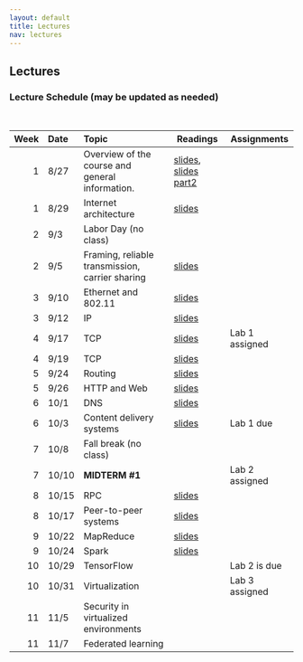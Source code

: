 ```yaml
---
layout: default
title: Lectures
nav: lectures
---
```


## Lectures

<h3 id="toc_2">Lecture Schedule (may be updated as needed)</h3>
<br>
<table>
<thead>
<tr>
<th align="right">Week</th>
<th align="left">Date</th>
<th align="left">Topic</th>
<th>Readings</th>
<th>Assignments</th>
</tr>
</thead>
<tbody>

<tr>
<td align="right">1</td>
<td align="left">8/27</td>
<td align="left">Overview of the course and general information.</td>
<td><a href="{{ site.url }}/lectures/fall2018/intro.pdf">slides</a>, <a href="{{ site.url }}/lectures/fall2018/ds-intro.pdf">slides part2</a></td>
<td></td>
</tr>

<tr>
<td align="right">1</td>
<td align="left">8/29</td>
<td align="left">Internet architecture</td>
<td><a href="{{ site.url }}/lectures/fall2018/internet-arch.pdf">slides</a></td>
<td></td>
</tr>


<tr>
<td align="right">2</td>
<td align="left">9/3</td>
<td align="left">Labor Day (no class)</td>
<td></td>
<td></td>
</tr>

<tr>
<td align="right">2</td>
<td align="left">9/5</td>
<td align="left">Framing, reliable transmission, carrier sharing</td>
<td><a href="{{ site.url }}/lectures/fall2018/linklayer.pdf">slides</a></td>
<td></td>
</tr>

<tr>
<td align="right">3</td>
<td align="left">9/10</td>
<td align="left">Ethernet and 802.11</td>
<td><a href="{{ site.url }}/lectures/fall2018/linklayer.pdf">slides</a></td>
<td></td>
</tr>

<tr>
<td align="right">3</td>
<td align="left">9/12</td>
<td align="left">
IP
</td>
<td><a href="{{ site.url }}/lectures/fall2018/ip.pdf">slides</a></td>
<td></td>
</tr>

<tr>
<td align="right">4</td>
<td align="left">9/17</td>
<td align="left">
TCP
</td>
<td><a href="{{ site.url }}/lectures/fall2018/tcp.pdf">slides</a></td>
<td>Lab 1 assigned</td>
</tr>

<tr>
<td align="right">4</td>
<td align="left">9/19</td>
<td align="left">
TCP
</td>
<td><a href="{{ site.url }}/lectures/fall2018/tcp.pdf">slides</a></td>
<td></td>
</tr>

<tr>
<td align="right">5</td>
<td align="left">9/24</td>
<td align="left">
Routing
</td>
<td><a href="{{ site.url }}/lectures/fall2018/bgp.pdf">slides</a></td>
<td></td>
</tr>

<tr>
<td align="right">5</td>
<td align="left">9/26</td>
<td align="left">
HTTP and Web
</td>
<td><a href="{{ site.url }}/lectures/fall2018/http.pdf">slides</a></td>
<td></td>
</tr>

<tr>
<td align="right">6</td>
<td align="left">10/1</td>
<td align="left">
DNS
</td>
<td><a href="{{ site.url }}/lectures/fall2018/dns.pdf">slides</a></td>
<td></td>
</tr>

<tr>
<td align="right">6</td>
<td align="left">10/3</td>
<td align="left">
Content delivery systems
</td>
<td><a href="{{ site.url }}/lectures/fall2018/cdn.pdf">slides</a></td>
<td>Lab 1 due</td>
</tr>

<tr>
<td align="right">7</td>
<td align="left">10/8</td>
<td align="left">Fall break (no class)</td>
<td></td>
<td></td>
</tr>

<tr>
<td align="right">7</td>
<td align="left">10/10</td>
<td align="left"><strong>MIDTERM #1</strong></td>
<td></td>
<td>Lab 2 assigned</td>
</tr>

<tr>
<td align="right">8</td>
<td align="center">10/15</td>
<td align="left">
RPC
</td>
<td><a href="{{ site.url }}/lectures/fall2018/rpc.pdf">slides</a></td>
<td></td>
</tr>

<tr>
<td align="right">8</td>
<td align="left">10/17</td>
<td align="left">
    Peer-to-peer systems
</td>
<td><a href="{{ site.url }}/lectures/fall2018/p2p.pdf">slides</a></td>
<td></td>
</tr>

<tr>
<td align="right">9</td>
<td align="left">10/22</td>
<td align="left">
        MapReduce
</td>
<td><a href="{{ site.url }}/lectures/fall2018/mapreduce.pdf">slides</a></td>
<td></td>
</tr>

<tr>
<td align="right">9</td>
<td align="left">10/24</td>
<td align="left">
        Spark
</td>
<td><a href="{{ site.url }}/lectures/fall2018/spark.pdf">slides</a></td>
<td></td>
</tr>

<tr>
<td align="right">10</td>
<td align="left">10/29</td>
<td align="left">
    TensorFlow
</td>
<td></td>
<td>Lab 2 is due</td>
</tr>

<tr>
<td align="right">10</td>
<td align="left">10/31</td>
<td align="left">
        Virtualization
</td>
<td></td>
<td>Lab 3 assigned</td>
</tr>

<tr>
<td align="right">11</td>
<td align="left">11/5</td>
<td align="left">
        Security in virtualized environments
</td>
<td></td>
</tr>

<tr>
<td align="right">11</td>
<td align="left">11/7</td>
<td align="left">
        Federated learning
</td>
<td></td>
</tr>

<!--

<tr>
<td align="right">12</td>
<td align="left">11/6</td>
<td align="left">
    <a href="https://pages.github.coecis.cornell.edu/cs5450/website/lectures/16-authentication.pdf">
        Authentication
    </a>
</td>
<td></td>
</tr>

<tr>
<td align="right">12</td>
<td align="left">11/8</td>
<td align="left">
    <a href="https://pages.github.coecis.cornell.edu/cs5450/website/lectures/18-consensus.pdf">
        Consensus
    </a>
</td>
<td></td>
</tr>

<tr>
<td align="right">13</td>
<td align="left">11/13</td>
<td align="left">
    <a href="https://pages.github.coecis.cornell.edu/cs5450/website/lectures/15-cloud.pdf">
            Cloud computing
    </a>
</td>
<td></td>
<td>Lab 3 due</td>
</tr>

<tr>
<td align="right">13</td>
<td align="left">11/15</td>
<td align="left">Consensus (cont'd)</td>
<td></td>
</tr>

<tr>
<td align="right">14</td>
<td align="left">11/20</td>
<td align="left">
    <a href="https://pages.github.coecis.cornell.edu/cs5450/website/lectures/17-cloudcnt.pdf">
        Cloud computing (cont'd)
    </a>
</td>
<td></td>
<td>Lab 4 assigned (Firebase)</td>
</tr>

<tr>
<td align="right">14</td>
<td align="left">11/22</td>
<td align="left">No class (Thanksgiving)</td>
<td></td>
</tr>

<tr>
<td align="right">15</td>
<td align="left">11/27</td>
<td align="left">
    <a href="https://pages.github.coecis.cornell.edu/cs5450/website/lectures/19-android.pdf">
        Mobile OS
    </a>
</td>
<td></td>
</tr>

<tr>
<td align="right">15</td>
<td align="left">11/29</td>
<td align="left"><strong>MIDTERM #2</strong></td>
<td></td>
</tr>

<tr>
<td align="right"></td>
<td align="left">12/7</td>
<td></td>
<td></td>
<td>Lab 4 due</td>
</tr>

-->

</tbody>
</table>
